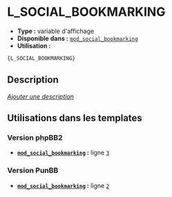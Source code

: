 # L_SOCIAL_BOOKMARKING
* __Type :__ variable d'affichage
* __Disponible dans :__ [`mod_social_bookmarking`](../tpl/var/mod_social_bookmarking.md#readme)
* __Utilisation :__

```html
{L_SOCIAL_BOOKMARKING}
```

## Description
[*Ajouter une description*](https://fa-tvars.appspot.com/var/L_SOCIAL_BOOKMARKING)

## Utilisations dans les templates

### Version phpBB2
* __[`mod_social_bookmarking`](../tpl/var/mod_social_bookmarking.md#readme) :__ ligne [`3`](../tpl/src/subsilver/mod_social_bookmarking.tpl#L3)

### Version PunBB
* __[`mod_social_bookmarking`](../tpl/var/mod_social_bookmarking.md#readme) :__ ligne [`2`](../tpl/src/punbb/mod_social_bookmarking.tpl#L2)